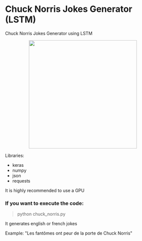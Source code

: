 # Chuck Norris Jokes Generator (LSTM)
Chuck Norris Jokes Generator using LSTM

<p align="center">
  <img src="http://cdn.playbuzz.com/cdn/d6b7211d-f750-4c95-8b68-ea6ffd8d6c79/3da50fcf-c3ae-4c35-b938-99808ff9028d_560_420.jpg" width="350"/>
</p>

Libraries:
- keras
- numpy
- json
- requests

It is highly recommended to use a GPU

### If you want to execute the code:

> python chuck_norris.py

It generates english or french jokes 

Example:
"Les fantômes ont peur de la porte de Chuck Norris"

